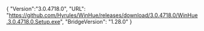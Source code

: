 {
  "Version":"3.0.4718.0",
  "URL": "https://github.com/Hyrules/WinHue/releases/download/3.0.4718.0/WinHue.3.0.4718.0.Setup.exe",
  "BridgeVersion": "1.28.0"
}           
